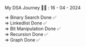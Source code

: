 My DSA Journey 👨‍💻 : 16 - 04 - 2024

=> Binary Search Done ✅ <br>
=> Linkedlist Done ✅ <br>
=> Bit Manipulation Done ✅ <br>
=> Recursion Done ✅ <br>
=> Graph Done ✅ <br>
